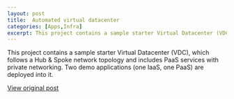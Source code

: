 ```yaml
---
layout: post
title:  Automated virtual datacenter
categories: [Apps,Infra]
excerpt: This project contains a sample starter Virtual Datacenter (VDC), which follows a Hub & Spoke network topology and includes PaaS services with private networking. Two demo applications (one IaaS, one PaaS) are deployed into it.
---
```


This project contains a sample starter Virtual Datacenter (VDC), which follows a Hub & Spoke network topology and includes PaaS services with private networking. Two demo applications (one IaaS, one PaaS) are deployed into it.

[View original post](https://github.com/geekzter/azure-vdc)
